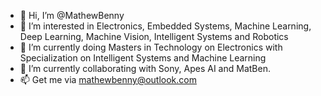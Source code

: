 - 👋 Hi, I’m @MathewBenny
- 👀 I’m interested in Electronics, Embedded Systems, Machine Learning, Deep Learning, Machine Vision, Intelligent Systems and Robotics
- 🌱 I’m currently doing Masters in Technology on Electronics with Specialization on Intelligent Systems and Machine Learning
- 💞️ I’m currently collaborating with Sony, Apes AI and MatBen.
- 📫 Get me via mathewbenny@outlook.com

<!---
MathewBenny/MathewBenny is a ✨ special ✨ repository because its `README.md` (this file) appears on your GitHub profile.
You can click the Preview link to take a look at your changes.
--->
